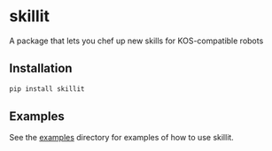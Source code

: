 # skillit

A package that lets you chef up new skills for KOS-compatible robots

## Installation

```bash
pip install skillit
```

## Examples

See the [examples](examples) directory for examples of how to use skillit.
